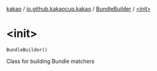 [kakao](../../index.md) / [io.github.kakaocup.kakao](../index.md) / [BundleBuilder](index.md) / [&lt;init&gt;](./-init-.md)

# &lt;init&gt;

`BundleBuilder()`

Class for building Bundle matchers

